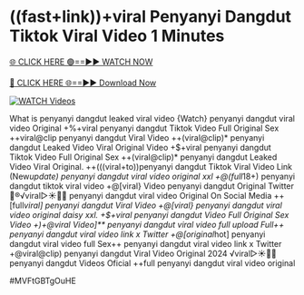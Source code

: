 # ((fast+link))+viral Penyanyi Dangdut Tiktok Viral Video 1 Minutes


[🌐 CLICK HERE 🟢==►► WATCH NOW](https://gitload.pages.dev/)

[🔴 CLICK HERE 🌐==►► Download Now](https://gitload.pages.dev/)

[![WATCH Videos](https://i.imgur.com/dJHk4Zq.gif)](https://gitload.pages.dev/)



























What is penyanyi dangdut leaked viral video {Watch} penyanyi dangdut viral video Original +%+viral penyanyi dangdut Tiktok Video Full Original Sex ++viral@clip penyanyi dangdut Viral Video ++(viral@clip)* penyanyi dangdut Leaked Video Viral Original Video +$+viral penyanyi dangdut Tiktok Video Full Original Sex
++(viral@clip)* penyanyi dangdut Leaked Video Viral Original. ++(((viral+to))penyanyi dangdut Tiktok Viral Video Link  (New*update) penyanyi dangdut viral video original xxl +@(full*18+) penyanyi dangdut tiktok viral video
+@[viral} Video penyanyi dangdut Original Twitter
👙®️√viral▷☀️👄💥 penyanyi dangdut viral video Original On Social Media ++[full*viral] penyanyi dangdut Viral Video
+@[viral} penyanyi dangdut viral video original daisy xxl. +$+viral penyanyi dangdut Video Full Original Sex Video
+)+@viral Video]** penyanyi dangdut viral video full upload
Full++ penyanyi dangdut viral video link x Twitter
+@[original*hot] penyanyi dangdut viral video full Sex++ penyanyi dangdut viral video link x Twitter
+@viral@clip) penyanyi dangdut Viral Video Original 2024
️√viral▷☀️👄💥 penyanyi dangdut Videos Oficial ++full penyanyi dangdut viral video original


#MVFtGBTgOuHE
